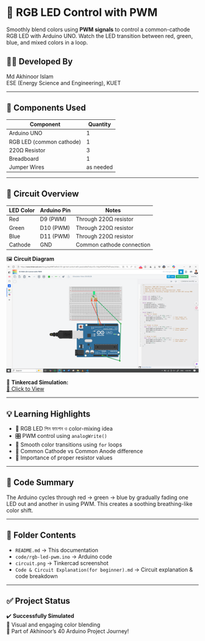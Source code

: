 # 🌈 RGB LED Control with PWM

Smoothly blend colors using **PWM signals** to control a common-cathode RGB LED with Arduino UNO. Watch the LED transition between red, green, blue, and mixed colors in a loop.

## 👨‍🎓 Developed By
Md Akhinoor Islam  
ESE (Energy Science and Engineering), KUET

---

## 🔧 Components Used

| Component       | Quantity |
|----------------|----------|
| Arduino UNO     | 1        |
| RGB LED (common cathode) | 1 |
| 220Ω Resistor   | 3        |
| Breadboard      | 1        |
| Jumper Wires    | as needed |

---

## 🔌 Circuit Overview

| LED Color | Arduino Pin | Notes                     |
|-----------|-------------|---------------------------|
| Red       | D9 (PWM)    | Through 220Ω resistor     |
| Green     | D10 (PWM)   | Through 220Ω resistor     |
| Blue      | D11 (PWM)   | Through 220Ω resistor     |
| Cathode   | GND         | Common cathode connection |

🖼️ **Circuit Diagram**  
![circuit](circuit.png)

🔗 **Tinkercad Simulation:**  
[🔗 Click to View](https://www.tinkercad.com/things/kepNW7iwRmS-05-rgb-led-control-with-pwm)

---

## 💡 Learning Highlights

- 🎨 RGB LED পিন ফাংশন ও color-mixing idea
- 🎛️ PWM control using `analogWrite()`
- 🔁 Smooth color transitions using `for` loops
- 🧠 Common Cathode vs Common Anode difference
- 🔌 Importance of proper resistor values

---

## 📜 Code Summary

The Arduino cycles through red → green → blue by gradually fading one LED out and another in using PWM. This creates a soothing breathing-like color shift.

---

## 📂 Folder Contents

- `README.md` → This documentation  
- `code/rgb-led-pwm.ino` → Arduino code  
- `circuit.png` → Tinkercad screenshot  
- `Code & Circuit Explanation(for beginner).md` → Circuit explanation & code breakdown  
---

## ✅ Project Status

✔️ **Successfully Simulated**  
🎨 Visual and engaging color blending  
🧱 Part of Akhinoor’s 40 Arduino Project Journey!
